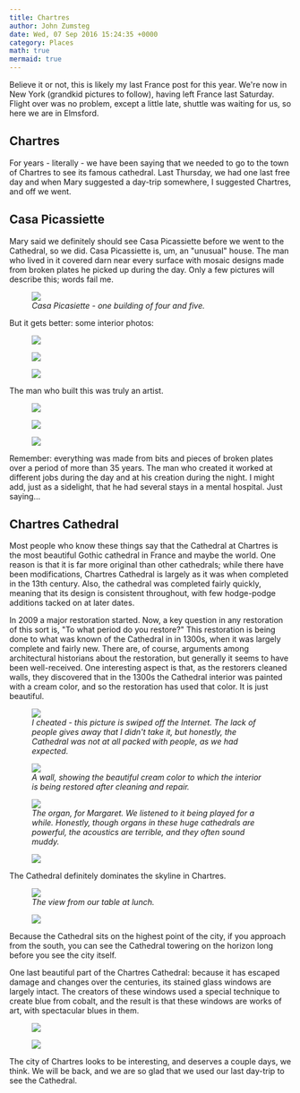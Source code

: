 ```yaml
---
title: Chartres
author: John Zumsteg
date: Wed, 07 Sep 2016 15:24:35 +0000
category: Places
math: true
mermaid: true
---
```

Believe it or not, this is likely my last France post for this year. We're now in New York (grandkid pictures to follow), having left France last Saturday. Flight over was no problem, except a little late, shuttle was waiting for us, so here we are in Elmsford.
<h2>Chartres</h2>
For years - literally - we have been saying that we needed to go to the town of Chartres to see its famous cathedral. Last Thursday, we had one last free day and when Mary suggested a day-trip somewhere, I suggested Chartres, and off we went.
<h2>Casa Picassiette</h2>
Mary said we definitely should see Casa Picassiette before we went to the Cathedral, so we did. Casa Picassiette is, um, an "unusual" house. The man who lived in it covered darn near every surface with mosaic designs made from broken plates he picked up during the day. Only a few pictures will describe this; words fail me.

<figure>
	<img src="{{site.url}}/assets/images/2016/09/DSC05300.jpg"/>
	<figcaption><em>Casa Picasiette - one building of four and five.</em></figcaption>
</figure>



But it gets better: some interior photos:

<figure>
	<img src="{{site.url}}/assets/images/2016/09/DSC05304.jpg"/>
	<figcaption></figcaption>
</figure>

 <figure>
	<img src="{{site.url}}/assets/images/2016/09/DSC05326.jpg"/>
	<figcaption></figcaption>
</figure>

 <figure>
	<img src="{{site.url}}/assets/images/2016/09/DSC05310.jpg"/>
	<figcaption></figcaption>
</figure>



The man who built this was truly an artist.

<figure>
	<img src="{{site.url}}/assets/images/2016/09/DSC05317.jpg"/>
	<figcaption></figcaption>
</figure>

 <figure>
	<img src="{{site.url}}/assets/images/2016/09/DSC05316.jpg"/>
	<figcaption></figcaption>
</figure>

 <figure>
	<img src="{{site.url}}/assets/images/2016/09/DSC05315.jpg"/>
	<figcaption></figcaption>
</figure>



Remember: everything was made from bits and pieces of broken plates over a period of more than 35 years. The man who created it worked at different jobs during the day and at his creation during the night. I might add, just as a sidelight, that he had several stays in a mental hospital. Just saying...
<h2>Chartres Cathedral</h2>
Most people who know these things say that the Cathedral at Chartres is the most beautiful Gothic cathedral in France and maybe the world. One reason is that it is far more original than other cathedrals; while there have been modifications, Chartres Cathedral is largely as it was when completed in the 13th century. Also, the cathedral was completed fairly quickly, meaning that its design is consistent throughout, with few hodge-podge additions tacked on at later dates.

In 2009 a major restoration started. Now, a key question in any restoration of this sort is, "To what period do you restore?" This restoration is being done to what was known of the Cathedral in in 1300s, when it was largely complete and fairly new. There are, of course, arguments among architectural historians about the restoration, but generally it seems to have been well-received. One interesting aspect is that, as the restorers cleaned walls, they discovered that in the 1300s the Cathedral interior was painted with a cream color, and so the restoration has used that color. It is just beautiful.

<figure>
	<img src="{{site.url}}/assets/images/2016/09/chartres-cathedral-interior-1024x768.jpg"/>
	<figcaption><em>I cheated - this picture is swiped off the Internet. The lack of people gives away that I didn't take it, but honestly, the Cathedral was not at all packed with people, as we had expected.</em></figcaption>
</figure>



<figure>
	<img src="{{site.url}}/assets/images/2016/09/DSC05373.jpg"/>
	<figcaption><em>A wall, showing the beautiful cream color to which the interior is being restored after cleaning and repair.</em></figcaption>
</figure>



<figure>
	<img src="{{site.url}}/assets/images/2016/09/DSC05370.jpg"/>
	<figcaption><em>The organ, for Margaret. We listened to it being played for a while. Honestly, though organs in these huge cathedrals are powerful, the acoustics are terrible, and they often sound muddy.</em></figcaption>
</figure>



<figure>
	<img src="{{site.url}}/assets/images/2016/09/DSC05340.jpg"/>
	<figcaption></figcaption>
</figure>



The Cathedral definitely dominates the skyline in Chartres.

<figure>
	<img src="{{site.url}}/assets/images/2016/09/DSC05337.jpg"/>
	<figcaption><em>The view from our table at lunch.</em></figcaption>
</figure>



<figure>
	<img src="{{site.url}}/assets/images/2016/09/DSC05378.jpg"/>
	<figcaption></figcaption>
</figure>



Because the Cathedral sits on the highest point of the city, if you approach from the south, you can see the Cathedral towering on the horizon long before you see the city itself.

One last beautiful part of the Chartres Cathedral: because it has escaped damage and changes over the centuries, its stained glass windows are largely intact. The creators of these windows used a special technique to create blue from cobalt, and the result is that these windows are works of art, with spectacular blues in them.

<figure>
	<img src="{{site.url}}/assets/images/2016/09/DSC05339.jpg"/>
	<figcaption></figcaption>
</figure>

<figure>
	<img src="{{site.url}}/assets/images/2016/09/DSC05362.jpg"/>
	<figcaption></figcaption>
</figure>



The city of Chartres looks to be interesting, and deserves a couple days, we think. We will be back, and we are so glad that we used our last day-trip to see the Cathedral.
